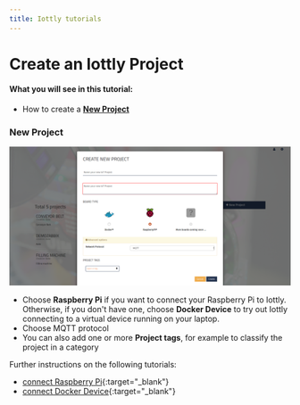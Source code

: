 ```yaml
---
title: Iottly tutorials
---
```


# Create an Iottly Project
#### What you will see in this tutorial:
 - How to create a [**New Project**](#new-project)

 
### New Project

![Alt text](/images/create_project.png)


- Choose **Raspberry Pi** if you want to connect your Raspberry Pi to Iottly. Otherwise, if you don't have one, choose **Docker Device** to try out Iottly connecting to a virtual device running on your laptop.
- Choose MQTT protocol
- You can also add one or more **Project tags**, for example to classify the project in a category

Further instructions on the following tutorials:
- [connect Raspberry Pi](https://github.com/tomorrowdata/iottly-docs.github.io/blob/WIP/tutorial_connect_raspberrypi.md){:target="_blank"}  
- [connect Docker Device](https://github.com/tomorrowdata/iottly-docs.github.io/blob/WIP/tutorial_connect_dev_docker_device.md){:target="_blank"} 

